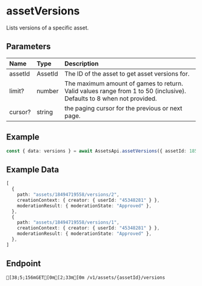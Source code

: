 
# assetVersions
Lists versions of a specific asset.


## Parameters
| Name    | Type    | Description                                                                                                          |
| :------ | :------ | :------------------------------------------------------------------------------------------------------------------- |
| assetId | AssetId | The ID of the asset to get asset versions for.                                                                       |
| limit?  | number  | The maximum amount of games to return. Valid values range from 1 to 50 (inclusive). Defaults to 8 when not provided. |
| cursor? | string  | the paging cursor for the previous or next page.                                                                     |



## Example
```ts copy showLineNumbers
const { data: versions } = await AssetsApi.assetVersions({ assetId: 18508967120 }); 
```


## Example Data
```ts copy showLineNumbers
[
  {
    path: "assets/18494719558/versions/2",
    creationContext: { creator: { userId: "45348281" } },
    moderationResult: { moderationState: "Approved" },
  },
  {
    path: "assets/18494719558/versions/1",
    creationContext: { creator: { userId: "45348281" } },
    moderationResult: { moderationState: "Approved" },
  },
] 
```


## Endpoint
```ansi
[38;5;156mGET[0m[2;33m[0m /v1/assets/{assetId}/versions
```
  